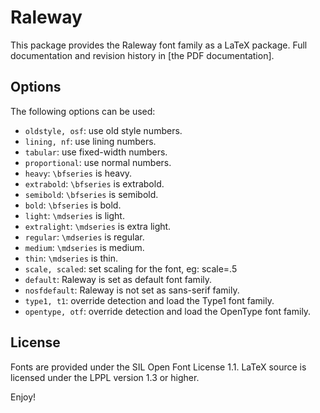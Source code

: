 Raleway
=======
This package provides the Raleway font family as a LaTeX package.
Full documentation and revision history in [the PDF documentation].

Options
-------
The following options can be used:

* `oldstyle, osf`: use old style numbers.
* `lining, nf`:    use lining numbers.
* `tabular`:       use fixed-width numbers.
* `proportional`:  use normal numbers.
* `heavy`:         `\bfseries` is heavy.
* `extrabold`:     `\bfseries` is extrabold.
* `semibold`:      `\bfseries` is semibold.
* `bold`:          `\bfseries` is bold.
* `light`:         `\mdseries` is light.
* `extralight`:    `\mdseries` is extra light.
* `regular`:       `\mdseries` is regular.
* `medium`:        `\mdseries` is medium.
* `thin`:          `\mdseries` is thin.
* `scale, scaled`: set scaling for the font, eg: scale=.5
* `default`:       Raleway is set as default font family.
* `nosfdefault`:   Raleway is not set as sans-serif family.
* `type1, t1`:     override detection and load the Type1 font family.
* `opentype, otf`: override detection and load the OpenType font family.

License
-------
Fonts are provided under the SIL Open Font License 1.1.
LaTeX source is licensed under the LPPL version 1.3 or higher.

Enjoy!

[pdf]: https://gitlab.com/slxh/latex/raleway/-/jobs/artifacts/master/file/raleway.pdf?job=build

